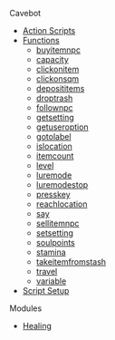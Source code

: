 Cavebot
  - [Action Scripts](cavebot/actions.md)
  - [Functions](cavebot/functions.md)
    - [buyitemnpc](cavebot/functions/buyitemnpc.md)
    - [capacity](cavebot/functions/capacity.md)
    - [clickonitem](cavebot/functions/clickonitem.md)
    - [clickonsqm](cavebot/functions/clickonsqm.md)
    - [deposititems](cavebot/functions/deposititems.md)
    - [droptrash](cavebot/functions/droptrash.md)
    - [follownpc](cavebot/functions/follownpc.md)
    - [getsetting](cavebot/functions/getsetting.md)
    - [getuseroption](cavebot/functions/getuseroption.md)
    - [gotolabel](cavebot/functions/gotolabel.md)
    - [islocation](cavebot/functions/islocation.md)
    - [itemcount](cavebot/functions/itemcount.md)
    - [level](cavebot/functions/level.md)
    - [luremode](cavebot/functions/luremode.md)
    - [luremodestop](cavebot/functions/luremodestop.md)
    - [presskey](cavebot/functions/presskey.md)
    - [reachlocation](cavebot/functions/reachlocation.md)
    - [say](cavebot/functions/say.md)
    - [sellitemnpc](cavebot/functions/sellitemnpc.md)
    - [setsetting](cavebot/functions/setsetting.md)
    - [soulpoints](cavebot/functions/soulpoints.md)
    - [stamina](cavebot/functions/stamina.md)
    - [takeitemfromstash](cavebot/functions/takeitemfromstash.md)
    - [travel](cavebot/functions/travel.md)
    - [variable](cavebot/functions/variable.md)
  - [Script Setup](cavebot/script_setup.md)
  <!-- - [Variables](variables.md) -->


Modules
  - [Healing](modules/healing.md)

<!-- Targeting -->
  <!-- - [Configuration](configuration.md) -->

